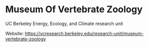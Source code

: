 # Museum Of Vertebrate Zoology
UC Berkeley Energy, Ecology, and Climate research unit

Website: https://vcresearch.berkeley.edu/research-unit/museum-vertebrate-zoology
